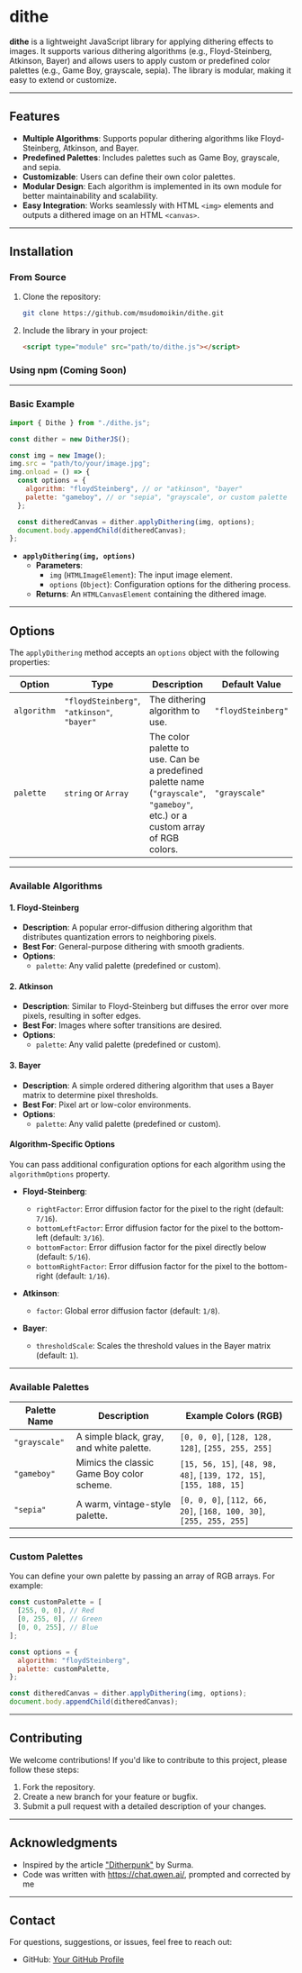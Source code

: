 # **dithe**

**dithe** is a lightweight JavaScript library for applying dithering effects to images. It supports various dithering algorithms (e.g., Floyd-Steinberg, Atkinson, Bayer) and allows users to apply custom or predefined color palettes (e.g., Game Boy, grayscale, sepia). The library is modular, making it easy to extend or customize.

---

## **Features**

- **Multiple Algorithms**: Supports popular dithering algorithms like Floyd-Steinberg, Atkinson, and Bayer.
- **Predefined Palettes**: Includes palettes such as Game Boy, grayscale, and sepia.
- **Customizable**: Users can define their own color palettes.
- **Modular Design**: Each algorithm is implemented in its own module for better maintainability and scalability.
- **Easy Integration**: Works seamlessly with HTML `<img>` elements and outputs a dithered image on an HTML `<canvas>`.

---

## **Installation**

### **From Source**
1. Clone the repository:
   ```bash
   git clone https://github.com/msudomoikin/dithe.git
   ```
2. Include the library in your project:
   ```html
   <script type="module" src="path/to/dithe.js"></script>
   ```

### **Using npm (Coming Soon)**

---

### **Basic Example**

```javascript
import { Dithe } from "./dithe.js";

const dither = new DitherJS();

const img = new Image();
img.src = "path/to/your/image.jpg";
img.onload = () => {
  const options = {
    algorithm: "floydSteinberg", // or "atkinson", "bayer"
    palette: "gameboy", // or "sepia", "grayscale", or custom palette
  };

  const ditheredCanvas = dither.applyDithering(img, options);
  document.body.appendChild(ditheredCanvas);
};
```
- **`applyDithering(img, options)`**
  - **Parameters**:
    - `img` (`HTMLImageElement`): The input image element.
    - `options` (`Object`): Configuration options for the dithering process.
  - **Returns**: An `HTMLCanvasElement` containing the dithered image.
---

## **Options**

The `applyDithering` method accepts an `options` object with the following properties:

| Option       | Type             | Description                                                                                   | Default Value |
|--------------|------------------|-----------------------------------------------------------------------------------------------|---------------|
| `algorithm`  | `"floydSteinberg"`, `"atkinson"`, `"bayer"` | The dithering algorithm to use.                                                               | `"floydSteinberg"` |
| `palette`    | `string` or `Array` | The color palette to use. Can be a predefined palette name (`"grayscale"`, `"gameboy"`, etc.) or a custom array of RGB colors. | `"grayscale"` |

---

### **Available Algorithms**

#### **1. Floyd-Steinberg**
- **Description**: A popular error-diffusion dithering algorithm that distributes quantization errors to neighboring pixels.
- **Best For**: General-purpose dithering with smooth gradients.
- **Options**:
  - `palette`: Any valid palette (predefined or custom).

#### **2. Atkinson**
- **Description**: Similar to Floyd-Steinberg but diffuses the error over more pixels, resulting in softer edges.
- **Best For**: Images where softer transitions are desired.
- **Options**:
  - `palette`: Any valid palette (predefined or custom).

#### **3. Bayer**
- **Description**: A simple ordered dithering algorithm that uses a Bayer matrix to determine pixel thresholds.
- **Best For**: Pixel art or low-color environments.
- **Options**:
  - `palette`: Any valid palette (predefined or custom).

#### **Algorithm-Specific Options**

You can pass additional configuration options for each algorithm using the `algorithmOptions` property.

- **Floyd-Steinberg**:
  - `rightFactor`: Error diffusion factor for the pixel to the right (default: `7/16`).
  - `bottomLeftFactor`: Error diffusion factor for the pixel to the bottom-left (default: `3/16`).
  - `bottomFactor`: Error diffusion factor for the pixel directly below (default: `5/16`).
  - `bottomRightFactor`: Error diffusion factor for the pixel to the bottom-right (default: `1/16`).

- **Atkinson**:
  - `factor`: Global error diffusion factor (default: `1/8`).

- **Bayer**:
  - `thresholdScale`: Scales the threshold values in the Bayer matrix (default: `1`).



---

### **Available Palettes**

| Palette Name   | Description                                                                                     | Example Colors (RGB)                          |
|----------------|-------------------------------------------------------------------------------------------------|-----------------------------------------------|
| `"grayscale"`  | A simple black, gray, and white palette.                                                        | `[0, 0, 0]`, `[128, 128, 128]`, `[255, 255, 255]` |
| `"gameboy"`    | Mimics the classic Game Boy color scheme.                                                       | `[15, 56, 15]`, `[48, 98, 48]`, `[139, 172, 15]`, `[155, 188, 15]` |
| `"sepia"`      | A warm, vintage-style palette.                                                                  | `[0, 0, 0]`, `[112, 66, 20]`, `[168, 100, 30]`, `[255, 255, 255]` |

---

### **Custom Palettes**

You can define your own palette by passing an array of RGB arrays. For example:

```javascript
const customPalette = [
  [255, 0, 0], // Red
  [0, 255, 0], // Green
  [0, 0, 255], // Blue
];

const options = {
  algorithm: "floydSteinberg",
  palette: customPalette,
};

const ditheredCanvas = dither.applyDithering(img, options);
document.body.appendChild(ditheredCanvas);
```
---

## **Contributing**

We welcome contributions! If you'd like to contribute to this project, please follow these steps:

1. Fork the repository.
2. Create a new branch for your feature or bugfix.
3. Submit a pull request with a detailed description of your changes.

---

## **Acknowledgments**

- Inspired by the article ["Ditherpunk"](https://surma.dev/things/ditherpunk/) by Surma.
- Code was written with https://chat.qwen.ai/, prompted and corrected by me

---

## **Contact**

For questions, suggestions, or issues, feel free to reach out:

- GitHub: [Your GitHub Profile](https://github.com/msudomoikin)
